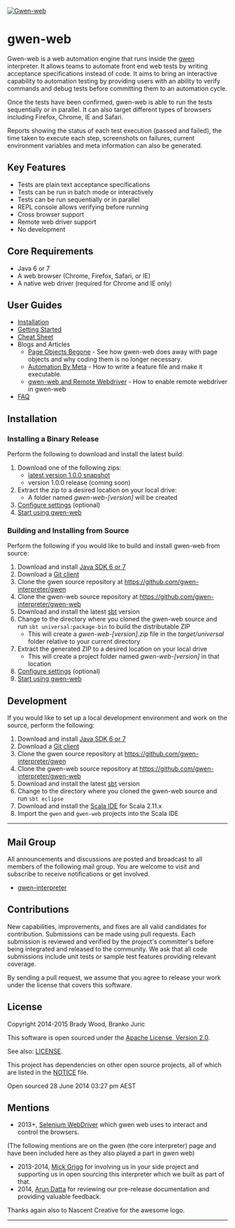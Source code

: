 [![Gwen-web](https://github.com/gwen-interpreter/gwen/blob/master/doc/img/gwen-attractor.png)](https://github.com/gwen-interpreter/gwen/blob/master/doc/LOGO.md)

gwen-web
========

Gwen-web is a web automation engine that runs inside the 
[gwen](https://github.com/gwen-interpreter/gwen) interpreter. 
It allows teams to automate front end web tests by writing 
acceptance specifications instead of code. It aims to bring 
an interactive capability to automation testing by providing 
users with an ability to verify commands and debug tests before 
committing them to an automation cycle.  
 
Once the tests have been confirmed, gwen-web is able to run the tests 
sequentially or in parallel.  It can also target different types
of browsers including Firefox, Chrome, IE and Safari.

Reports showing the status of each test execution (passed and failed), 
the time taken to execute each step, screenshots 
on failures, current environment variables and meta information can 
also be generated.

Key Features
------------
- Tests are plain text acceptance specifications
- Tests can be run in batch mode or interactively
- Tests can be run sequentially or in parallel
- REPL console allows verifying before running
- Cross browser support
- Remote web driver support
- No development
 
Core Requirements
-----------------

- Java 6 or 7
- A web browser (Chrome, Firefox, Safari, or IE)
- A native web driver (required for Chrome and IE only)

User Guides
-----------

- [Installation](#installation) 
- [Getting Started](doc/START.md)
- [Cheat Sheet](doc/CHEATSHEET.md)
- Blogs and Articles
  - [Page Objects Begone](http://warpedjavaguy.wordpress.com/2014/08/27/page-objects-begone/) - 
    See how gwen-web does away with page objects and why coding them is no longer 
    necessary.
  - [Automation By Meta](http://warpedjavaguy.wordpress.com/2015/01/12/automation-by-meta/) - 
    How to write a feature file and make it executable.
  - [gwen-web and Remote Webdriver](https://quietachievingtester.wordpress.com/2015/04/23/remote-webdriver-feature-now-available-in-gwen-web/) - 
    How to enable remote webdriver in gwen-web
- [FAQ](doc/FAQ.md)

Installation
------------

### Installing a Binary Release

Perform the following to download and install the latest build:

1. Download one of the following zips:
   - [latest version 1.0.0 snapshot](https://oss.sonatype.org/content/repositories/snapshots/org/gweninterpreter/gwen-web_2.11/1.0.0-SNAPSHOT/gwen-web_2.11-1.0.0-SNAPSHOT.zip)
   - version 1.0.0 release (coming soon) 
2. Extract the zip to a desired location on your local drive:
   - A folder named _gwen-web-[version]_ will be created
3. [Configure settings](doc/CHEATSHEET.md#configuration-settings) (optional)
4. [Start using gwen-web](doc/START.md) 

### Building and Installing from Source

Perform the following if you would like to build and install gwen-web from source: 

1. Download and install [Java SDK 6 or 7](http://www.oracle.com/technetwork/java/javase/downloads/index.html) 
2. Download a [Git client](http://git-scm.com/downloads)
3. Clone the gwen source repository at https://github.com/gwen-interpreter/gwen 
4. Clone the gwen-web source repository at https://github.com/gwen-interpreter/gwen-web
5. Download and install the latest [sbt](http://www.scala-sbt.org/) version
6. Change to the directory where you cloned the gwen-web source and run 
   `sbt universal:package-bin` to build the distributable ZIP
   - This will create a _gwen-web-[version].zip_ file in the 
     _target/universal_ folder relative to your current directory
7. Extract the generated ZIP to a desired location on your local drive
   - This will create a project folder named _gwen-web-[version]_ in that 
     location
8. [Configure settings](doc/CHEATSHEET.md#configuration-settings) (optional)
9. [Start using gwen-web](doc/START.md) 

Development
-----------

If you would like to set up a local development environment and work on the 
source, perform the following:

1. Download and install [Java SDK 6 or 7](http://www.oracle.com/technetwork/java/javase/downloads/index.html) 
2. Download a [Git client](http://git-scm.com/downloads)
3. Clone the gwen source repository at https://github.com/gwen-interpreter/gwen 
4. Clone the gwen-web source repository at https://github.com/gwen-interpreter/gwen-web
5. Download and install the latest [sbt](http://www.scala-sbt.org/) version
6. Change to the directory where you cloned the gwen-web source and run `sbt eclipse`
7. Download and install the [Scala IDE](http://scala-ide.org/) for Scala 2.11.x
8. Import the `gwen` and `gwen-web` projects into the Scala IDE

***

Mail Group
----------

All announcements and discussions are posted and broadcast to all members of 
the following mail group. You are welcome to visit and subscribe to receive 
notifications or get involved.

- [gwen-interpreter](https://groups.google.com/d/forum/gwen-interpreter) 

Contributions
-------------

New capabilities, improvements, and fixes are all valid candidates for 
contribution. Submissions can be made using pull requests. Each submission 
is reviewed and verified by the project's committer's before being integrated 
and released to the community. We ask that all code submissions include unit 
tests or sample test features providing relevant coverage.

By sending a pull request, we assume that you agree to release your work under 
the license that covers this software.

License
-------

Copyright 2014-2015 Brady Wood, Branko Juric

This software is open sourced under the 
[Apache License, Version 2.0](http://www.apache.org/licenses/LICENSE-2.0.txt).

See also: [LICENSE](LICENSE).

This project has dependencies on other open source projects, all of which are 
listed in the [NOTICE](NOTICE) file.

Open sourced 28 June 2014 03:27 pm AEST

Mentions
--------
- 2013+,  [Selenium WebDriver](http://docs.seleniumhq.org/docs/03_webdriver.jsp) which gwen web uses
  to interact and control the browsers.

(The following mentions are on the gwen (the core interpreter) page and have been included here as they also 
played a part in gwen web)

- 2013-2014, [Mick Grigg](http://au.linkedin.com/in/mickgrigg) for 
  involving us in your side project and supporting us in open sourcing this 
  interpreter which we built as part of that. 
- 2014, [Arun Datta](http://au.linkedin.com/in/arundatta) for reviewing our 
  pre-release documentation and providing valuable feedback.

Thanks again also to Nascent Creative for the awesome logo.

***
